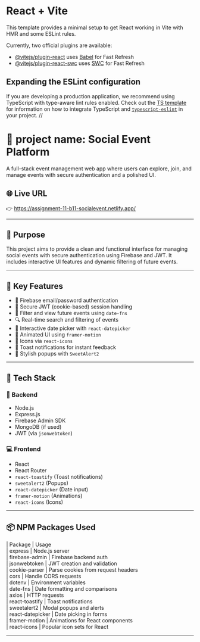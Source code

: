 # React + Vite

This template provides a minimal setup to get React working in Vite with HMR and some ESLint rules.

Currently, two official plugins are available:

- [@vitejs/plugin-react](https://github.com/vitejs/vite-plugin-react/blob/main/packages/plugin-react) uses [Babel](https://babeljs.io/) for Fast Refresh
- [@vitejs/plugin-react-swc](https://github.com/vitejs/vite-plugin-react/blob/main/packages/plugin-react-swc) uses [SWC](https://swc.rs/) for Fast Refresh

## Expanding the ESLint configuration

If you are developing a production application, we recommend using TypeScript with type-aware lint rules enabled. Check out the [TS template](https://github.com/vitejs/vite/tree/main/packages/create-vite/template-react-ts) for information on how to integrate TypeScript and [`typescript-eslint`](https://typescript-eslint.io) in your project.
//
# 🎉 project name:    Social Event Platform

A full-stack event management web app where users can explore, join, and manage events with secure authentication and a polished UI.

## 🌐 Live URL

👉  https://assignment-11-b11-socialevent.netlify.app/

---

## 🎯 Purpose

This project aims to provide a clean and functional interface for managing social events with secure authentication using Firebase and JWT. It includes interactive UI features and dynamic filtering of future events.

---

## 🚀 Key Features

- 🔐 Firebase email/password authentication
- 🍪 Secure JWT (cookie-based) session handling
- 📅 Filter and view future events using `date-fns`
- 🔍 Real-time search and filtering of events
- 📆 Interactive date picker with `react-datepicker`
- 🎨 Animated UI using `framer-motion`
- 🧠 Icons via `react-icons`
- 🍞 Toast notifications for instant feedback
- 💬 Stylish popups with `SweetAlert2`

---

## 🧩 Tech Stack

### 🔧 Backend

- Node.js
- Express.js
- Firebase Admin SDK
- MongoDB (if used)
- JWT (via `jsonwebtoken`)

### 💻 Frontend

- React
- React Router
- `react-toastify` (Toast notifications)
- `sweetalert2` (Popups)
- `react-datepicker` (Date input)
- `framer-motion` (Animations)
- `react-icons` (Icons)

---

## 📦 NPM Packages Used


| Package               | Usage                                      
| express                | Node.js server                            
| firebase-admin         | Firebase backend auth                     
| jsonwebtoken           | JWT creation and validation                
| cookie-parser          | Parse cookies from request headers         
| cors                   | Handle CORS requests                      
| dotenv                 | Environment variables                      
| date-fns               | Date formatting and comparisons            
| axios                  | HTTP requests                              
| react-toastify         | Toast notifications                        
| sweetalert2            | Modal popups and alerts                    
| react-datepicker       | Date picking in forms                      
| framer-motion          | Animations for React components            
| react-icons            | Popular icon sets for React                

---


